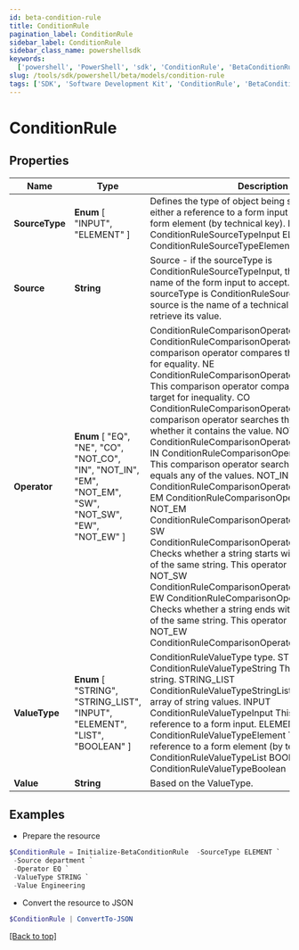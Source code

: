 ```yaml
---
id: beta-condition-rule
title: ConditionRule
pagination_label: ConditionRule
sidebar_label: ConditionRule
sidebar_class_name: powershellsdk
keywords:
  ['powershell', 'PowerShell', 'sdk', 'ConditionRule', 'BetaConditionRule']
slug: /tools/sdk/powershell/beta/models/condition-rule
tags: ['SDK', 'Software Development Kit', 'ConditionRule', 'BetaConditionRule']
---
```


# ConditionRule

## Properties

| Name | Type | Description | Notes |
| --- | --- | --- | --- |
| **SourceType** | **Enum** [ "INPUT", "ELEMENT" ] | Defines the type of object being selected. It will be either a reference to a form input (by input name) or a form element (by technical key). INPUT ConditionRuleSourceTypeInput ELEMENT ConditionRuleSourceTypeElement | [optional] |
| **Source** | **String** | Source - if the sourceType is ConditionRuleSourceTypeInput, the source type is the name of the form input to accept. However, if the sourceType is ConditionRuleSourceTypeElement, the source is the name of a technical key of an element to retrieve its value. | [optional] |
| **Operator** | **Enum** [ "EQ", "NE", "CO", "NOT_CO", "IN", "NOT_IN", "EM", "NOT_EM", "SW", "NOT_SW", "EW", "NOT_EW" ] | ConditionRuleComparisonOperatorType value. EQ ConditionRuleComparisonOperatorTypeEquals This comparison operator compares the source and target for equality. NE ConditionRuleComparisonOperatorTypeNotEquals This comparison operator compares the source and target for inequality. CO ConditionRuleComparisonOperatorTypeContains This comparison operator searches the source to see whether it contains the value. NOT_CO ConditionRuleComparisonOperatorTypeNotContains IN ConditionRuleComparisonOperatorTypeIncludes This comparison operator searches the source if it equals any of the values. NOT_IN ConditionRuleComparisonOperatorTypeNotIncludes EM ConditionRuleComparisonOperatorTypeEmpty NOT_EM ConditionRuleComparisonOperatorTypeNotEmpty SW ConditionRuleComparisonOperatorTypeStartsWith Checks whether a string starts with another substring of the same string. This operator is case-sensitive. NOT_SW ConditionRuleComparisonOperatorTypeNotStartsWith EW ConditionRuleComparisonOperatorTypeEndsWith Checks whether a string ends with another substring of the same string. This operator is case-sensitive. NOT_EW ConditionRuleComparisonOperatorTypeNotEndsWith | [optional] |
| **ValueType** | **Enum** [ "STRING", "STRING_LIST", "INPUT", "ELEMENT", "LIST", "BOOLEAN" ] | ConditionRuleValueType type. STRING ConditionRuleValueTypeString This value is a static string. STRING_LIST ConditionRuleValueTypeStringList This value is an array of string values. INPUT ConditionRuleValueTypeInput This value is a reference to a form input. ELEMENT ConditionRuleValueTypeElement This value is a reference to a form element (by technical key). LIST ConditionRuleValueTypeList BOOLEAN ConditionRuleValueTypeBoolean | [optional] |
| **Value** | **String** | Based on the ValueType. | [optional] |

## Examples

- Prepare the resource

```powershell
$ConditionRule = Initialize-BetaConditionRule  -SourceType ELEMENT `
 -Source department `
 -Operator EQ `
 -ValueType STRING `
 -Value Engineering
```

- Convert the resource to JSON

```powershell
$ConditionRule | ConvertTo-JSON
```

[[Back to top]](#)
